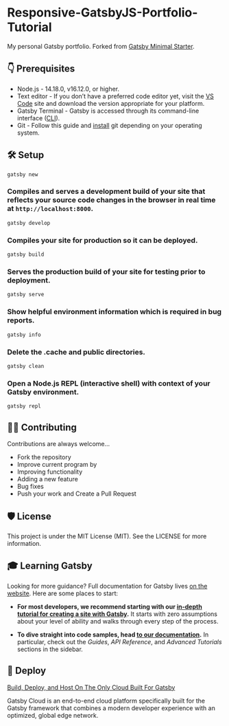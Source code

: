 # Responsive-GatsbyJS-Portfolio-Tutorial

My personal Gatsby portfolio. Forked from [Gatsby Minimal Starter](https://github.com/pheezx/Gatsby-Portfolio).

## 👇 Prerequisites

- Node.js - 14.18.0, v16.12.0, or higher.
- Text editor - If you don’t have a preferred code editor yet, visit the [VS Code](https://code.visualstudio.com/) site and download the version appropriate for your platform.
- Gatsby Terminal - Gatsby is accessed through its command-line interface ([CLI](https://www.gatsbyjs.com/docs/tutorial/part-0/#gatsby-cli)).
- Git - Follow this guide and [install](https://www.gatsbyjs.com/docs/tutorial/part-0/#git) git depending on your operating system.

## 🛠️ Setup

```
gatsby new
```

### Compiles and serves a development build of your site that reflects your source code changes in the browser in real time at `http://localhost:8000`. 

```
gatsby develop
```

### Compiles your site for production so it can be deployed.

```
gatsby build
```

### Serves the production build of your site for testing prior to deployment.  

``` 
gatsby serve
```

### Show helpful environment information which is required in bug reports.

```
gatsby info
```

### Delete the .cache and public directories. 

```
gatsby clean
```

### Open a Node.js REPL (interactive shell) with context of your Gatsby environment.

```
gatsby repl
```

## 👨‍💻 Contributing

Contributions are always welcome...

- Fork the repository
- Improve current program by
- Improving functionality
- Adding a new feature
- Bug fixes
- Push your work and Create a Pull Request

## 🛡️ License

This project is under the MIT License (MIT). See the LICENSE for more information.

## 🎓 Learning Gatsby

Looking for more guidance? Full documentation for Gatsby lives [on the website](https://www.gatsbyjs.com/). Here are some places to start:

- **For most developers, we recommend starting with our [in-depth tutorial for creating a site with Gatsby](https://www.gatsbyjs.com/tutorial/).** It starts with zero assumptions about your level of ability and walks through every step of the process.

- **To dive straight into code samples, head [to our documentation](https://www.gatsbyjs.com/docs/).** In particular, check out the _Guides_, _API Reference_, and _Advanced Tutorials_ sections in the sidebar.

## 💫 Deploy

[Build, Deploy, and Host On The Only Cloud Built For Gatsby](https://www.gatsbyjs.com/products/cloud/)

Gatsby Cloud is an end-to-end cloud platform specifically built for the Gatsby framework that combines a modern developer experience with an optimized, global edge network.

